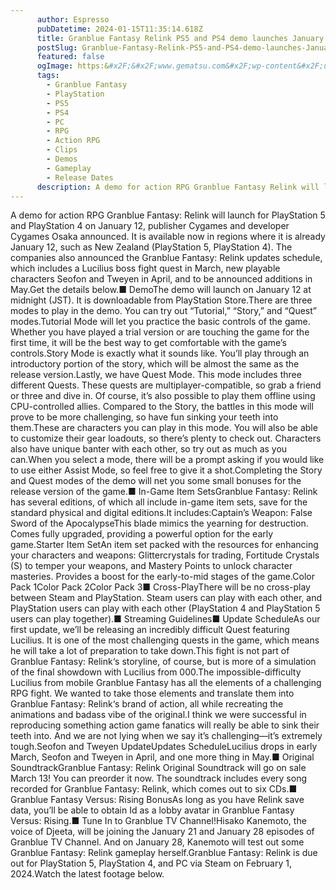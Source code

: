 ```yaml
---
      author: Espresso
      pubDatetime: 2024-01-15T11:35:14.618Z
      title: Granblue Fantasy Relink PS5 and PS4 demo launches January 12, updates schedule and more announced
      postSlug: Granblue-Fantasy-Relink-PS5-and-PS4-demo-launches-January-12,-updates-schedule-and-more-announced
      featured: false
      ogImage: https:&#x2F;&#x2F;www.gematsu.com&#x2F;wp-content&#x2F;uploads&#x2F;2024&#x2F;01&#x2F;Granblue-Fantasy-Relink_Slides_2024_01-11-24_Top.jpg
      tags: 
        - Granblue Fantasy
        - PlayStation
        - PS5 
        - PS4
        - PC
        - RPG
        - Action RPG
        - Clips
        - Demos
        - Gameplay
        - Release Dates
      description: A demo for action RPG Granblue Fantasy Relink will launch for PlayStation 5 and PlayStation 4 on January 12, publisher Cygames and developer Cygames Osaka announced. It is available now in region
---
```


A demo for action RPG Granblue Fantasy: Relink will launch for PlayStation 5 and PlayStation 4 on January 12, publisher Cygames and developer Cygames Osaka announced. It is available now in regions where it is already January 12, such as New Zealand (PlayStation 5, PlayStation 4). The companies also announced the Granblue Fantasy: Relink updates schedule, which includes a Lucilius boss fight quest in March, new playable characters Seofon and Tweyen in April, and to be announced additions in May.Get the details below.■ DemoThe demo will launch on January 12 at midnight (JST). It is downloadable from PlayStation Store.There are three modes to play in the demo. You can try out “Tutorial,” “Story,” and “Quest” modes.Tutorial Mode will let you practice the basic controls of the game. Whether you have played a trial version or are touching the game for the first time, it will be the best way to get comfortable with the game’s controls.Story Mode is exactly what it sounds like. You’ll play through an introductory portion of the story, which will be almost the same as the release version.Lastly, we have Quest Mode. This mode includes three different Quests. These quests are multiplayer-compatible, so grab a friend or three and dive in. Of course, it’s also possible to play them offline using CPU-controlled allies. Compared to the Story, the battles in this mode will prove to be more challenging, so have fun sinking your teeth into them.These are characters you can play in this mode. You will also be able to customize their gear loadouts, so there’s plenty to check out. Characters also have unique banter with each other, so try out as much as you can.When you select a mode, there will be a prompt asking if you would like to use either Assist Mode, so feel free to give it a shot.Completing the Story and Quest modes of the demo will net you some small bonuses for the release version of the game.■ In-Game Item SetsGranblue Fantasy: Relink has several editions, of which all include in-game item sets, save for the standard physical and digital editions.It includes:Captain’s Weapon: False Sword of the ApocalypseThis blade mimics the yearning for destruction. Comes fully upgraded, providing a powerful option for the early game.Starter Item SetAn item set packed with the resources for enhancing your characters and weapons: Glittercrystals for trading, Fortitude Crystals (S) to temper your weapons, and Mastery Points to unlock character masteries. Provides a boost for the early-to-mid stages of the game.Color Pack 1Color Pack 2Color Pack 3■ Cross-PlayThere will be no cross-play between Steam and PlayStation. Steam users can play with each other, and PlayStation users can play with each other (PlayStation 4 and PlayStation 5 users can play together).■ Streaming Guidelines■ Update ScheduleAs our first update, we’ll be releasing an incredibly difficult Quest featuring Lucilius. It is one of the most challenging quests in the game, which means he will take a lot of preparation to take down.This fight is not part of Granblue Fantasy: Relink‘s storyline, of course, but is more of a simulation of the final showdown with Lucilius from 000.The impossible-difficulty Lucilius from mobile Granblue Fantasy has all the elements of a challenging RPG fight. We wanted to take those elements and translate them into Granblue Fantasy: Relink‘s brand of action, all while recreating the animations and badass vibe of the original.I think we were successful in reproducing something action game fanatics will really be able to sink their teeth into. And we are not lying when we say it’s challenging—it’s extremely tough.Seofon and Tweyen UpdateUpdates ScheduleLucilius drops in early March, Seofon and Tweyen in April, and one more thing in May.■ Original SoundtrackGranblue Fantasy: Relink Original Soundtrack will go on sale March 13! You can preorder it now. The soundtrack includes every song recorded for Granblue Fantasy: Relink, which comes out to six CDs.■ Granblue Fantasy Versus: Rising BonusAs long as you have Relink save data, you’ll be able to obtain Id as a lobby avatar in Granblue Fantasy Versus: Rising.■ Tune In to Granblue TV Channel!Hisako Kanemoto, the voice of Djeeta, will be joining the January 21 and January 28 episodes of Granblue TV Channel. And on January 28, Kanemoto will test out some Granblue Fantasy: Relink gameplay herself.Granblue Fantasy: Relink is due out for PlayStation 5, PlayStation 4, and PC via Steam on February 1, 2024.Watch the latest footage below.
